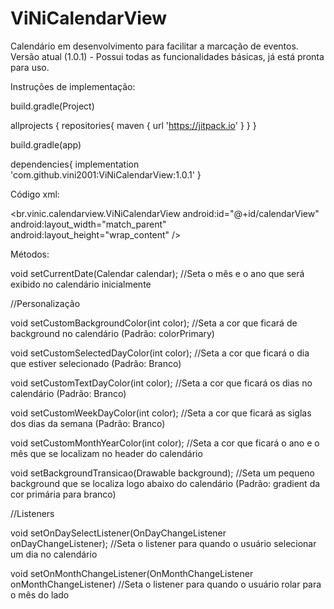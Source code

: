# ViNiCalendarView

Calendário em desenvolvimento para facilitar a marcação de eventos.
Versão atual (1.0.1) - Possui todas as funcionalidades básicas, já está pronta para uso.

Instruções de implementação:

build.gradle(Project)

allprojects {
	repositories{
    	maven { url 'https://jitpack.io' }
  	}
}

build.gradle(app)

dependencies{
	implementation 'com.github.vini2001:ViNiCalendarView:1.0.1'
}


Código xml:

<br.vinic.calendarview.ViNiCalendarView
       	android:id="@+id/calendarView"
        android:layout_width="match_parent"
        android:layout_height="wrap_content" />
	
	
Métodos:

void setCurrentDate(Calendar calendar); //Seta o mês e o ano que será exibido no calendário inicialmente



//Personalização

void setCustomBackgroundColor(int color); //Seta a cor que ficará de background no calendário (Padrão: colorPrimary)

void setCustomSelectedDayColor(int color); //Seta a cor que ficará o dia que estiver selecionado (Padrão: Branco)

void setCustomTextDayColor(int color); //Seta a cor que ficará os dias no calendário (Padrão: Branco)

void setCustomWeekDayColor(int color); //Seta a cor que ficará as siglas dos dias da semana (Padrão: Branco)

void setCustomMonthYearColor(int color); //Seta a cor que ficará o ano e o mês que se localizam no header do calendário

void setBackgroundTransicao(Drawable background); //Seta um pequeno background que se localiza logo abaixo do calendário (Padrão: gradient da cor primária para branco)



//Listeners

void setOnDaySelectListener(OnDayChangeListener onDayChangeListener); //Seta o listener para quando o usuário selecionar um dia no calendário

void setOnMonthChangeListener(OnMonthChangeListener onMonthChangeListener) //Seta o listener para quando o usuário rolar para o mês do lado
